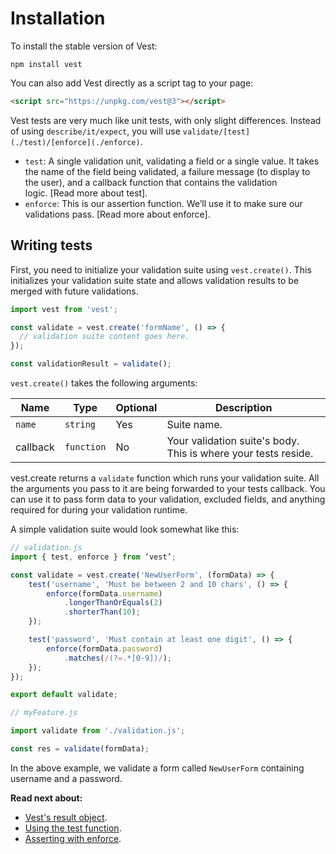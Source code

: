 # Installation

To install the stable version of Vest:

```
npm install vest
```

You can also add Vest directly as a script tag to your page:

```html
<script src="https://unpkg.com/vest@3"></script>
```

Vest tests are very much like unit tests, with only slight differences. Instead of using `describe/it/expect`, you will use `validate/[test](./test)/[enforce](./enforce)`.

- `test`: A single validation unit, validating a field or a single value. It takes the name of the field being validated, a failure message (to display to the user), and a callback function that contains the validation logic. [Read more about test].
- `enforce`: This is our assertion function. We’ll use it to make sure our validations pass. [Read more about enforce].

## Writing tests

First, you need to initialize your validation suite using `vest.create()`. This initializes your validation suite state and allows validation results to be merged with future validations.

```js
import vest from 'vest';

const validate = vest.create('formName', () => {
  // validation suite content goes here.
});

const validationResult = validate();
```

`vest.create()` takes the following arguments:

| Name     | Type       | Optional | Description                                                    |
| -------- | ---------- | -------- | -------------------------------------------------------------- |
| `name`   | `string`   | Yes      | Suite name.                                                    |
| callback | `function` | No       | Your validation suite's body. This is where your tests reside. |

vest.create returns a `validate` function which runs your validation suite. All the arguments you pass to it are being forwarded to your tests callback. You can use it to pass form data to your validation, excluded fields, and anything required for during your validation runtime.

A simple validation suite would look somewhat like this:

```js
// validation.js
import { test, enforce } from ‘vest’;

const validate = vest.create('NewUserForm', (formData) => {
    test('username', 'Must be between 2 and 10 chars', () => {
        enforce(formData.username)
            .longerThanOrEquals(2)
            .shorterThan(10);
    });

    test('password', 'Must contain at least one digit', () => {
        enforce(formData.password)
            .matches(/(?=.*[0-9])/);
    });
});

export default validate;
```

```js
// myFeature.js

import validate from './validation.js';

const res = validate(formData);
```

In the above example, we validate a form called `NewUserForm` containing username and a password.

**Read next about:**

- [Vest's result object](./result).
- [Using the test function](./test).
- [Asserting with enforce](./enforce).
